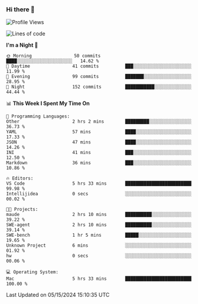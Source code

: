 ### Hi there 👋

<!--
**ALiersEL/ALiersEL** is a ✨ _special_ ✨ repository because its `README.md` (this file) appears on your GitHub profile.

Here are some ideas to get you started:

- 🔭 I’m currently working on ...
- 🌱 I’m currently learning ...
- 👯 I’m looking to collaborate on ...
- 🤔 I’m looking for help with ...
- 💬 Ask me about ...
- 📫 How to reach me: ...
- 😄 Pronouns: ...
- ⚡ Fun fact: ...
-->

<!--START_SECTION:waka-->
![Profile Views](http://img.shields.io/badge/Profile%20Views-0-blue)

![Lines of code](https://img.shields.io/badge/From%20Hello%20World%20I%27ve%20Written-7.6%20million%20lines%20of%20code-blue)

**I'm a Night 🦉** 

```text
🌞 Morning                50 commits          ████░░░░░░░░░░░░░░░░░░░░░   14.62 % 
🌆 Daytime                41 commits          ███░░░░░░░░░░░░░░░░░░░░░░   11.99 % 
🌃 Evening                99 commits          ███████░░░░░░░░░░░░░░░░░░   28.95 % 
🌙 Night                  152 commits         ███████████░░░░░░░░░░░░░░   44.44 % 
```


📊 **This Week I Spent My Time On** 

```text
💬 Programming Languages: 
Other                    2 hrs 2 mins        █████████░░░░░░░░░░░░░░░░   36.73 % 
YAML                     57 mins             ████░░░░░░░░░░░░░░░░░░░░░   17.33 % 
JSON                     47 mins             ████░░░░░░░░░░░░░░░░░░░░░   14.26 % 
INI                      41 mins             ███░░░░░░░░░░░░░░░░░░░░░░   12.50 % 
Markdown                 36 mins             ███░░░░░░░░░░░░░░░░░░░░░░   10.86 % 

🔥 Editors: 
VS Code                  5 hrs 33 mins       █████████████████████████   99.98 % 
Intellijidea             0 secs              ░░░░░░░░░░░░░░░░░░░░░░░░░   00.02 % 

🐱‍💻 Projects: 
maude                    2 hrs 10 mins       ██████████░░░░░░░░░░░░░░░   39.22 % 
SWE-agent                2 hrs 10 mins       ██████████░░░░░░░░░░░░░░░   39.14 % 
SWE-bench                1 hr 5 mins         █████░░░░░░░░░░░░░░░░░░░░   19.65 % 
Unknown Project          6 mins              ░░░░░░░░░░░░░░░░░░░░░░░░░   01.92 % 
hw                       0 secs              ░░░░░░░░░░░░░░░░░░░░░░░░░   00.06 % 

💻 Operating System: 
Mac                      5 hrs 33 mins       █████████████████████████   100.00 % 
```


 Last Updated on 05/15/2024 15:10:35 UTC
<!--END_SECTION:waka-->
